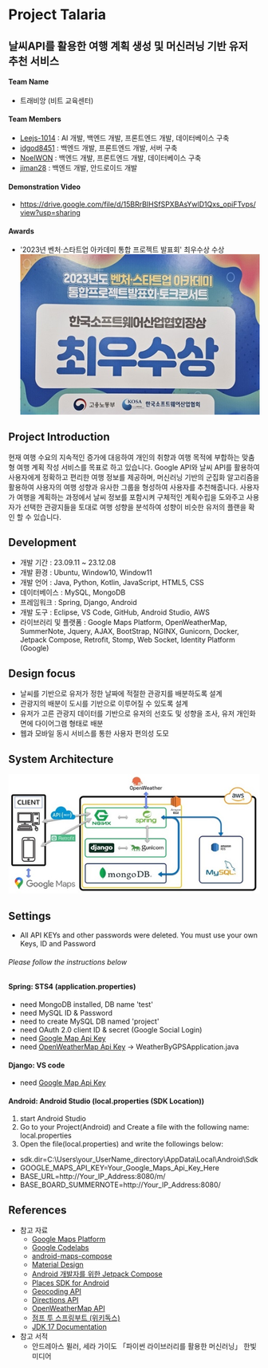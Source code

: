 # Project Talaria

## 날씨API를 활용한 여행 계획 생성 및 머신러닝 기반 유저 추천 서비스
#### Team Name
- 트래비앙 (비트 교육센터)
#### Team Members
- [Leejs-1014](https://github.com/Leejs-1014) : AI 개발, 백엔드 개발, 프론트엔드 개발, 데이터베이스 구축
- [idgod8451](https://github.com/idgod8451) : 백엔드 개발, 프론트엔드 개발, 서버 구축
- [NoelWON](https://github.com/NoelWON) : 백엔드 개발, 프론트엔드 개발, 데이터베이스 구축
- [jiman28](https://github.com/jiman28) : 백엔드 개발, 안드로이드 개발
#### Demonstration Video
- https://drive.google.com/file/d/15BRrBIHSfSPXBAsYwlD1Qxs_opiFTvps/view?usp=sharing
#### Awards
- '2023년 벤처·스타트업 아카데미 통합 프로젝트 발표회' 최우수상 수상
![project_result](./z_imgs/project_result.jpg)
  
## Project Introduction
현재 여행 수요의 지속적인 증가에 대응하여 개인의 취향과 여행 목적에 부합하는 맞춤형 여행 계획 작성 서비스를 목표로 하고 있습니다. Google API와 날씨 API를 활용하여 사용자에게 정확하고 편리한 여행 정보를 제공하며, 머신러닝 기반의 군집화 알고리즘을 활용하여 사용자의 여행 성향과 유사한 그룹을 형성하여 사용자를 추천해줍니다.
사용자가 여행을 계획하는 과정에서 날씨 정보를 포함시켜 구체적인 계획수립을 도와주고 사용자가 선택한 관광지들을 토대로 여행 성향을 분석하여 성향이 비슷한 유저의 플랜을 확인 할 수 있습니다.  
  
  
## Development
- 개발 기간 : 23.09.11 ~ 23.12.08
- 개발 환경 : Ubuntu, Window10, Window11
- 개발 언어 : Java, Python, Kotlin, JavaScript, HTML5, CSS
- 데이터베이스 : MySQL, MongoDB
- 프레임워크 : Spring, Django, Android
- 개발 도구 : Eclipse, VS Code, GitHub, Android Studio, AWS
- 라이브러리 및 플랫폼 : Google Maps Platform, OpenWeatherMap, SummerNote, Jquery, AJAX, BootStrap, NGINX, Gunicorn, Docker, Jetpack Compose, Retrofit, Stomp, Web Socket, Identity Platform (Google)

  
## Design focus
- 날씨를 기반으로 유저가 정한 날짜에 적절한 관광지를 배분하도록 설계
- 관광지의 배분이 도시를 기반으로 이루어질 수 있도록 설계
- 유저가 고른 관광지 데이터를 기반으로 유저의 선호도 및 성향을 조사, 유저 개인화면에 다이어그램 형태로 배분
- 웹과 모바일 동시 서비스를 통한 사용자 편의성 도모

  
## System Architecture
![system_architecture](./z_imgs/system_architecture.jpg)

  
## Settings
- All API KEYs and other passwords were deleted. You must use your own Keys, ID and Password

###### Please follow the instructions below

#### Spring: STS4 (application.properties)
- need MongoDB installed, DB name 'test'
- need MySQL ID & Password
- need to create MySQL DB named 'project'
- need OAuth 2.0 client ID & secret (Google Social Login)
- need [Google Map Api Key](https://mapsplatform.google.com/)
- need [OpenWeatherMap Api Key](https://openweathermap.org/api) -> WeatherByGPSApplication.java

#### Django: VS code
- need [Google Map Api Key](https://mapsplatform.google.com/)

#### Android: Android Studio (local.properties (SDK Location))
1. start Android Studio
2. Go to your Project(Android) and Create a file with the following name: local.properties
3. Open the file(local.properties) and write the followings below:
  - sdk.dir=C\:\\Users\\your_UserName_directory\\AppData\\Local\\Android\\Sdk
  - GOOGLE_MAPS_API_KEY=Your_Google_Maps_Api_Key_Here
  - BASE_URL=http://Your_IP_Address:8080/m/
  - BASE_BOARD_SUMMERNOTE=http://Your_IP_Address:8080/

  
## References
- 참고 자료
  + [Google Maps Platform](https://mapsplatform.google.com/)
  + [Google Codelabs](https://codelabs.developers.google.com/)
  + [android-maps-compose](https://googlemaps.github.io/android-maps-compose/index.html)
  + [Material Design](https://m3.material.io/)
  + [Android 개발자를 위한 Jetpack Compose](https://developer.android.com/courses/jetpack-compose/course?hl=ko)
  + [Places SDK for Android](https://developers.google.com/maps/documentation/places/android-sdk/overview?hl=ko)
  + [Geocoding API](https://developers.google.com/maps/documentation/geocoding/overview?hl=ko)
  + [Directions API](https://developers.google.com/maps/documentation/directions/overview?hl=ko)
  + [OpenWeatherMap API](https://openweathermap.org/)
  + [점프 투 스프링부트 (위키독스)](https://wikidocs.net/book/7601)
  + [JDK 17 Documentation](https://docs.oracle.com/en/java/javase/17/docs/api/index.html)
- 참고 서적
  + 안드레아스 뮐러, 세라 가이도 「파이썬 라이브러리를 활용한 머신러닝」 한빛 미디어

